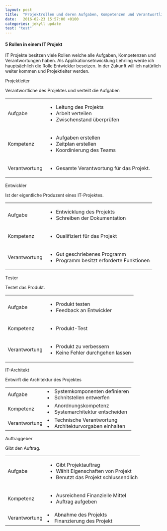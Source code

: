 ```yaml
---
layout: post
title:  "Projektrollen und deren Aufgaben, Kompetenzen und Verantwortlichkeiten"
date:   2016-02-23 15:57:00 +0100
categories: jekyll update
test: "test"
---
```

#### 5 Rollen in einem IT Projekt
IT Projekte besitzen viele Rollen welche alle Aufgaben, Kompetenzen und Verantwortungen haben. Als Applikationsetnwicklung Lehrling werde ich hauptsächlich die Rolle Entwickler besetzen. In der Zukunft will ich natürlich weiter kommen und Projektleiter werden.
<div class="panel panel-default">
	<div class="panel-heading">Projektleiter</div>
	<div class="panel-body">
		<p>Verantwortliche des Projektes und verteilt die Aufgaben</p>
	</div>
	<table class="table">
		<tr>
			<td>Aufgabe</td>
			<td>
				<ul>
					<li>Leitung des Projekts</li>
					<li>Arbeit verteilen</li>
					<li>Zwischenstand überprüfen</li>
				</ul>
			</td>
		</tr>
		<tr>
			<td>Kompetenz</td>
			<td>
				<ul>
					<li>Aufgaben erstellen</li>
					<li>Zeitplan erstellen</li>
					<li>Koordinierung des Teams</li>
				</ul>
			</td>
		</tr>
		<tr>
			<td>
				Verantwortung
			</td>
			<td>
				<ul>
					<li>Gesamte Verantwortung für das Projekt.</li>
				</ul>
			</td>
		</tr>
	</table>
</div>

<div class="panel panel-default">
	<div class="panel-heading">Entwickler</div>
	<div class="panel-body">
		<p>Ist der eigentliche Produzent eines IT-Projektes.</p>
	</div>
	<table class="table">
		<tr>
			<td>Aufgabe</td>
			<td>
				<ul>
					<li>Entwicklung des Projekts</li>
					<li>Schreiben der Dokumentation</li>
				</ul>
			</td>
		</tr>
		<tr>
			<td>Kompetenz</td>
			<td>
				<ul>
					<li>Qualifiziert für das Projekt</li>
				</ul>
			</td>
		</tr>
		<tr>
			<td>Verantwortung</td>
			<td>
				<ul>
					<li>Gut geschriebenes Programm</li>
					<li>Programm besitzt erforderte Funktionen</li>
				</ul>
			</td>
		</tr>
	</table>
</div>

<div class="panel panel-default">
	<div class="panel-heading">Tester</div>
	<div class="panel-body">
		<p>Testet das Produkt.</p>
	</div>
	<table class="table">
		<tr>
			<td>Aufgabe</td>
			<td>
				<ul>
					<li>Produkt testen</li>
					<li>Feedback an Entwickler</li>
				</ul>
			</td>
		</tr>
		<tr>
			<td>Kompetenz</td>
			<td>
				<ul>
					<li>Produkt-Test</li>
				</ul>
			</td>
		</tr>
		<tr>
			<td>Verantwortung</td>
			<td>
				<ul>
					<li>Produkt zu verbessern</li>
					<li>Keine Fehler durchgehen lassen</li>
				</ul>
			</td>
		</tr>
	</table>
</div>

<div class="panel panel-default">
	<div class="panel-heading">IT-Architekt</div>
	<div class="panel-body">
		<p>Entwirft die Architektur des Projektes</p>
	</div>
	<table class="table">
		<tr>
			<td>Aufgabe</td>
			<td>
				<li>Systemkomponenten definieren</li>
				<li>Schnitstellen entwerfen</li>
			</td>
		</tr>
		<tr>
			<td>Kompetenz</td>
			<td>
				<li>Anordnungskompetenz</li>
				<li>Systemarchitektur entscheiden</li>
			</td>
		</tr>
		<tr>
			<td>Verantwortung</td>
			<td>
				<li>Technische Verantwortung</li>
				<li>Architekturvorgaben einhalten</li>
			</td>
		</tr>
	</table>
</div>

<div class="panel panel-default">
	<div class="panel-heading">Auftraggeber</div>
	<div class="panel-body">
		<p>Gibt den Auftrag.</p>
	</div>
	<table class="table">
		<tr>
			<td>Aufgabe</td>
			<td>
				<ul>
					<li>Gibt Projektauftrag</li>
					<li>Wählt Eigenschaften von Projekt</li>
					<li>Benutzt das Projekt schlussendlich</li>
				</ul>
			</td>
		</tr>
		<tr>
			<td>Kompetenz</td>
			<td>
				<ul>
					<li>Ausreichend Finanzielle Mittel</li>
					<li>Auftrag aufgeben</li>
				</ul>
			</td>
		</tr>
		<tr>
			<td>Verantwortung</td>
			<td>
				<li>Abnahme des Projekts</li>
				<li>Finanzierung des Projekt</li>
			</td>
		</tr>
	</table>
</div>